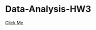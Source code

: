 # Data-Analysis-HW3

[Click Me](https://github.com/steakforlife/Data-Analysis-HW3/blob/master/hw3/hw3.ipynb)

